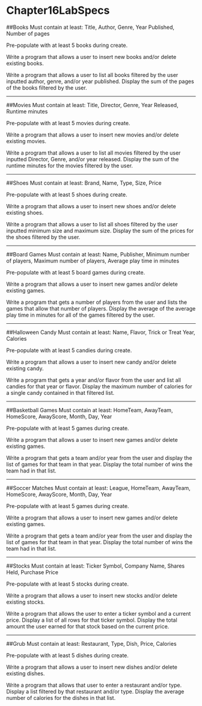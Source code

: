 # Chapter16LabSpecs

##Books
Must contain at least: Title, Author, Genre, Year Published, Number of pages

Pre-populate with at least 5 books during create.

Write a program that allows a user to insert new books and/or delete existing books.

Write a program that allows a user to list all books filtered by the user inputted author, genre, and/or year published. Display the sum of the pages of the books filtered by the user.

---------

##Movies
Must contain at least: Title, Director, Genre, Year Released, Runtime minutes

Pre-populate with at least 5 movies during create.

Write a program that allows a user to insert new movies and/or delete existing movies.

Write a program that allows a user to list all movies filtered by the user inputted Director, Genre, and/or year released.
Display the sum of the runtime minutes for the movies filtered by the user.

--------

##Shoes
Must contain at least: Brand, Name, Type, Size, Price

Pre-populate with at least 5 shoes during create.

Write a program that allows a user to insert new shoes and/or delete existing shoes.

Write a program that allows a user to list all shoes filtered by the user inputted minimum size and maximum size. Display the sum of the prices for the shoes filtered by the user.

-----

##Board Games
Must contain at least: Name, Publisher, Minimum number of players, Maximum number of players, Average play time in minutes

Pre-populate with at least 5 board games during create.

Write a program that allows a user to insert new games and/or delete existing games.

Write a program that gets a number of players from the user and lists the games that allow that number of players. Display the average of the average play time in minutes for all of the games filtered by the user.

-----

##Halloween Candy
Must contain at least: Name, Flavor, Trick or Treat Year, Calories

Pre-populate with at least 5 candies during create.

Write a program that allows a user to insert new candy and/or delete existing candy.

Write a program that gets a year and/or flavor from the user and list all candies for that year or flavor.  Display the maximum number of calories for a single candy contained in that filtered list.

----

##Basketball Games
Must contain at least: HomeTeam, AwayTeam, HomeScore, AwayScore, Month, Day, Year

Pre-populate with at least 5 games during create.

Write a program that allows a user to insert new games and/or delete existing games.

Write a program that gets a team and/or year from the user and display the list of games for that team in that year.  Display the total number of wins the team had in that list.

----

##Soccer Matches
Must contain at least: League, HomeTeam, AwayTeam, HomeScore, AwayScore, Month, Day, Year

Pre-populate with at least 5 games during create.

Write a program that allows a user to insert new games and/or delete existing games.

Write a program that gets a team and/or year from the user and display the list of games for that team in that year.  Display the total number of wins the team had in that list.

-----

##Stocks
Must contain at least: Ticker Symbol, Company Name, Shares Held, Purchase Price

Pre-populate with at least 5 stocks during create.

Write a program that allows a user to insert new stocks and/or delete existing stocks.

Write a program that allows the user to enter a ticker symbol and a current price. Display a list of all rows for that ticker symbol.  Display the total amount the user earned for that stock based on the current price.

---

##Grub
Must contain at least: Restaurant, Type, Dish, Price, Calories

Pre-populate with at least 5 dishes during create.

Write a program that allows a user to insert new dishes and/or delete existing dishes.

Write a program that allows that user to enter a restaurant and/or type. Display a list filtered by that restaurant and/or type.  Display the average number of calories for the dishes in that list.
